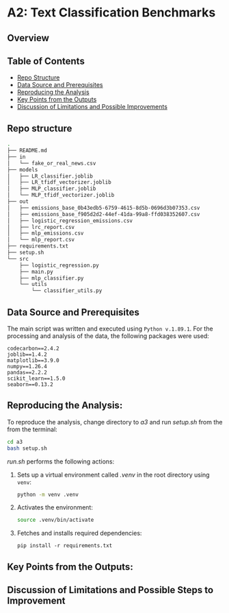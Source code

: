 # A2: Text Classification Benchmarks
## Overview

## Table of Contents

- [Repo Structure](#repo-structure)
- [Data Source and Prerequisites](#data-source-and-prerequisites)
- [Reproducing the Analysis](#reproducing-the-analysis)
- [Key Points from the Outputs](#key-points-from-the-outputs)
- [Discussion of Limitations and Possible Improvements](#discussion-of-limitations-and-possible-improvements)

## Repo structure

```bash
.
├── README.md
├── in
│   └── fake_or_real_news.csv
├── models
│   ├── LR_classifier.joblib
│   ├── LR_tfidf_vectorizer.joblib
│   ├── MLP_classifier.joblib
│   └── MLP_tfidf_vectorizer.joblib
├── out
│   ├── emissions_base_0b43edb5-6759-4615-8d5b-0696d3b07353.csv
│   ├── emissions_base_f905d2d2-44ef-41da-99a8-ffd038352607.csv
│   ├── logistic_regression_emissions.csv
│   ├── lrc_report.csv
│   ├── mlp_emissions.csv
│   └── mlp_report.csv
├── requirements.txt
├── setup.sh
└── src
    ├── logistic_regression.py
    ├── main.py
    ├── mlp_classifier.py
    └── utils
        └── classifier_utils.py
```

## Data Source and Prerequisites


The main script was written and executed using ```Python v.1.89.1```. 
For the processing and analysis of the data, the following packages were used:

```
codecarbon==2.4.2
joblib==1.4.2
matplotlib==3.9.0
numpy==1.26.4
pandas==2.2.2
scikit_learn==1.5.0
seaborn==0.13.2
```

## Reproducing the Analysis:

To reproduce the analysis, change directory to *a3* and run *setup.sh* from the from the terminal:
```bash
cd a3
bash setup.sh
``` 
*run.sh* performs the following actions:
1. Sets up a virtual environment called *.venv* in the root directory using ```venv```:
    ```sh
    python -m venv .venv
    ```
2. Activates the environment:
    ```sh
    source .venv/bin/activate
    ```
3. Fetches and installs required dependencies:
    ```
    pip install -r requirements.txt
    ``` 

## Key Points from the Outputs:

## Discussion of Limitations and Possible Steps to Improvement